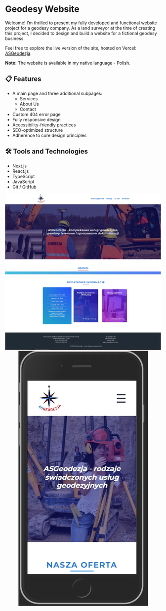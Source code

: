 <h1>Geodesy Website</h1>

<p>Welcome! I’m thrilled to present my fully developed and functional website project for a geodesy company.  
As a land surveyor at the time of creating this project, I decided to design and build a website for a fictional geodesy business.</p>

<p>Feel free to explore the live version of the site, hosted on Vercel:  
<a href="https://asgeodezja.vercel.app/">ASGeodezja</a>.</p>

<p><strong>Note:</strong> The website is available in my native language - Polish.</p>

<h2>📋 Features</h2>

<ul>
  <li>A main page and three additional subpages:
    <ul>
      <li>Services</li>
      <li>About Us</li>
      <li>Contact</li>
    </ul>
  </li>
  <li>Custom 404 error page</li>
  <li>Fully responsive design</li>
  <li>Accessibility-friendly practices</li>
  <li>SEO-optimized structure</li>
  <li>Adherence to core design principles</li>
</ul>

<h2>🛠 Tools and Technologies</h2>

<ul>
  <li>Next.js</li>
  <li>React.js</li>
  <li>TypeScript</li>
  <li>JavaScript</li>
  <li>Git / GitHub</li>
</ul>

<div align='center'>
<img src='./public/readme/sitephoto1.jpg'>
<img src='./public/readme/sitephoto2.jpg'>
<img src='./public/readme/sitephoto3.jpg'>
</div>
